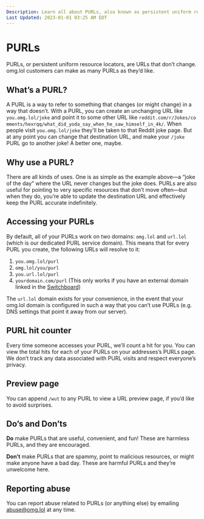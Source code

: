 ```yaml
---
Description: Learn all about PURLs, also known as persistent uniform resource locators  
Last Updated: 2023-01-01 03:25 AM EDT
---
```


# PURLs

PURLs, or persistent uniform resource locators, are URLs that don’t change. omg.lol customers can make as many PURLs as they’d like.

## What’s a PURL?

A PURL is a way to refer to something that changes (or might change) in a way that doesn’t. With a PURL, you can create an unchanging URL like `you.omg.lol/joke` and point it to some other URL like <span style="word-break: break-all;">`reddit.com/r/Jokes/comments/hexrqq/what_did_yoda_say_when_he_saw_himself_in_4k/`</span>. When people visit `you.omg.lol/joke` they’ll be taken to that Reddit joke page. But at any point you can change that destination URL, and make your `/joke` PURL go to another joke! A better one, maybe.

## Why use a PURL?

There are all kinds of uses. One is as simple as the example above—a “joke of the day” where the URL never changes but the joke does. PURLs are also useful for pointing to very specific resources that don’t move often—but when they do, you’re able to update the destination URL and effectively keep the PURL accurate indefinitely.

## Accessing your PURLs

By default, all of your PURLs work on two domains: `omg.lol` and `url.lol` (which is our dedicated PURL service domain). This means that for every PURL you create, the following URLs will resolve to it:

1. `you.omg.lol/purl`
2. `omg.lol/you/purl`
3. `you.url.lol/purl`
4. `yourdomain.com/purl` (This only works if you have an external domain linked in the [Switchboard](https://home.omg.lol/info/switchboard))

The `url.lol` domain exists for your convenience, in the event that your omg.lol domain is configured in such a way that you can’t use PURLs (e.g. DNS settings that point it away from our server).

## PURL hit counter

Every time someone accesses your PURL, we’ll count a hit for you. You can view the total hits for each of your PURLs on your addresses’s PURLs page. We don’t track any data associated with PURL visits and respect everyone’s privacy.

## Preview page

You can append `/wut` to any PURL to view a URL preview page, if you’d like to avoid surprises.

## Do’s and Don’ts

**Do** make PURLs that are useful, convenient, and fun! These are harmless PURLs, and they are encouraged.

**Don’t** make PURLs that are spammy, point to malicious resources, or might make anyone have a bad day. These are harmful PURLs and they’re unwelcome here.

## Reporting abuse

You can report abuse related to PURLs (or anything else) by emailing [abuse@omg.lol](mailto:abuse@omg.lol) at any time.
